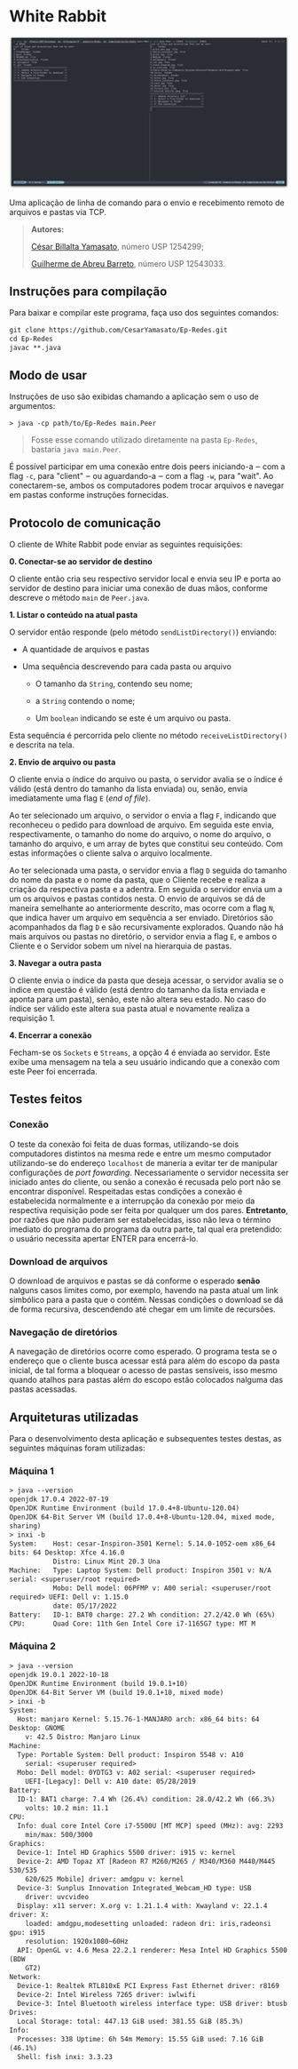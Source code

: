 # White Rabbit

![](Imagens/2022-11-06-16-59-54-image.png)

Uma aplicação de linha de comando para o envio e recebimento remoto de arquivos e pastas via TCP.

> **Autores:**
> 
> [César Billalta Yamasato](https://github.com/CesarYamasato), número USP 1254299;
> 
> [Guilherme de Abreu Barreto](https://github.com/de-abreu), número USP 12543033.

## Instruções para compilação

Para baixar e compilar este programa, faça uso dos seguintes comandos:

```shell
git clone https://github.com/CesarYamasato/Ep-Redes.git
cd Ep-Redes
javac **.java
```

## Modo de usar

Instruções de uso são exibidas chamando a aplicação sem o uso de argumentos:

```shell
> java -cp path/to/Ep-Redes main.Peer
```

> Fosse esse comando utilizado diretamente na pasta `Ep-Redes`, bastaria `java main.Peer`.

É possível participar em uma conexão entre dois peers iniciando-a ‒ com a flag `-c`, para "client" ‒ ou aguardando-a ‒ com a flag `-w`, para "wait". Ao conectarem-se, ambos os computadores podem trocar arquivos e navegar em pastas conforme instruções fornecidas.

## Protocolo de comunicação

O cliente de White Rabbit pode enviar as seguintes requisições:

**0. Conectar-se ao servidor de destino**

O cliente então cria seu respectivo servidor local e envia seu IP e porta ao servidor de destino para iniciar uma conexão de duas mãos, conforme descreve o método `main` de `Peer.java`.

**1. Listar o conteúdo na atual pasta**

O servidor então responde (pelo método `sendListDirectory()`) enviando:

- A quantidade de arquivos e pastas

- Uma sequência descrevendo para cada pasta ou arquivo
  
  - O tamanho da `String`, contendo  seu nome;
  
  - a `String` contendo o nome;
  
  - Um `boolean` indicando se este é um arquivo ou pasta.

Esta sequência é percorrida pelo cliente no método `receiveListDirectory()` e descrita na tela.

**2. Envio de arquivo ou pasta**

O cliente envia o índice do arquivo ou pasta, o servidor avalia se o índice é válido (está dentro do tamanho da lista enviada) ou, senão, envia imediatamente uma flag `E` (*end of file*).

Ao ter selecionado um arquivo, o servidor o envia a flag `F`, indicando que reconheceu o pedido para download de arquivo. Em seguida este envia, respectivamente, o tamanho do nome do arquivo, o nome do arquivo, o tamanho do arquivo, e um array de bytes que constitui seu conteúdo. Com estas informações o cliente salva o arquivo localmente.

Ao ter selecionada uma pasta, o servidor envia a flag `D` seguida do tamanho do nome da pasta e o nome da pasta, que o Cliente recebe e realiza a criação da respectiva pasta e a adentra. Em seguida o servidor envia um a um os arquivos e pastas contidos nesta. O envio de arquivos se dá de maneira semelhante ao anteriormente descrito, mas ocorre com a flag `N`, que indica haver um arquivo em sequência a ser enviado. Diretórios são acompanhados da flag `D` e são recursivamente explorados. Quando não há mais arquivos ou pastas no diretório, o servidor envia a flag `E`, e ambos o Cliente e o Servidor sobem um nível na hierarquia de pastas.

**3. Navegar a outra pasta**

O cliente envia o índice da pasta que deseja acessar, o servidor avalia se o índice em questão é válido (está dentro do tamanho da lista enviada e aponta para um pasta), senão, este não altera seu estado. No caso do índice ser válido este altera sua pasta atual e novamente realiza a requisição 1.

**4. Encerrar a conexão**

Fecham-se os `Sockets` e `Streams`, a opção 4 é enviada ao servidor. Este exibe uma mensagem na tela a seu usuário indicando que a conexão com este Peer foi encerrada.

## Testes feitos

### Conexão

O teste da conexão foi feita de duas formas, utilizando-se dois computadores distintos na mesma rede e entre um mesmo computador utilizando-se do endereço `localhost` de maneria a evitar ter de manipular configurações de *port fowarding*. Necessariamente o servidor necessita ser iniciado antes do cliente, ou senão a conexão é recusada pelo port não se encontrar disponível. Respeitadas estas condições a conexão é estabelecida normalmente e a interrupção da conexão por meio da respectiva requisição pode ser feita por qualquer um dos pares. **Entretanto**, por razões que não puderam ser estabelecidas, isso não leva o término imediato do programa do programa da outra parte, tal qual era pretendido: o usuário necessita apertar ENTER para encerrá-lo.

### Download de arquivos

O download de arquivos e pastas se dá conforme o esperado **senão** nalguns casos limites como, por exemplo, havendo na pasta atual um link simbólico para a pasta que o contém. Nessas condições o download se dá de forma recursiva, descendendo até chegar em um limite de recursões.

### Navegação de diretórios

A navegação de diretórios ocorre como esperado. O programa testa se o endereço que o cliente busca acessar está para além do escopo da pasta inicial, de tal forma a bloquear o acesso de pastas sensíveis, isso mesmo quando atalhos para pastas além do escopo estão colocados nalguma das pastas acessadas.

## Arquiteturas utilizadas

Para o desenvolvimento desta aplicação e subsequentes testes destas, as seguintes máquinas foram utilizadas:

### Máquina 1

```shell
> java --version
openjdk 17.0.4 2022-07-19
OpenJDK Runtime Environment (build 17.0.4+8-Ubuntu-120.04)
OpenJDK 64-Bit Server VM (build 17.0.4+8-Ubuntu-120.04, mixed mode, sharing)
> inxi -b
System:    Host: cesar-Inspiron-3501 Kernel: 5.14.0-1052-oem x86_64 bits: 64 Desktop: Xfce 4.16.0 
           Distro: Linux Mint 20.3 Una 
Machine:   Type: Laptop System: Dell product: Inspiron 3501 v: N/A serial: <superuser/root required> 
           Mobo: Dell model: 06PFMP v: A00 serial: <superuser/root required> UEFI: Dell v: 1.15.0 
           date: 05/17/2022 
Battery:   ID-1: BAT0 charge: 27.2 Wh condition: 27.2/42.0 Wh (65%) 
CPU:       Quad Core: 11th Gen Intel Core i7-1165G7 type: MT M
```

### Máquina 2

```shell
> java --version
openjdk 19.0.1 2022-10-18
OpenJDK Runtime Environment (build 19.0.1+10)
OpenJDK 64-Bit Server VM (build 19.0.1+10, mixed mode)
> inxi -b
System:
  Host: manjaro Kernel: 5.15.76-1-MANJARO arch: x86_64 bits: 64 Desktop: GNOME
    v: 42.5 Distro: Manjaro Linux
Machine:
  Type: Portable System: Dell product: Inspiron 5548 v: A10
    serial: <superuser required>
  Mobo: Dell model: 0YDTG3 v: A02 serial: <superuser required>
    UEFI-[Legacy]: Dell v: A10 date: 05/28/2019
Battery:
  ID-1: BAT1 charge: 7.4 Wh (26.4%) condition: 28.0/42.2 Wh (66.3%)
    volts: 10.2 min: 11.1
CPU:
  Info: dual core Intel Core i7-5500U [MT MCP] speed (MHz): avg: 2293
    min/max: 500/3000
Graphics:
  Device-1: Intel HD Graphics 5500 driver: i915 v: kernel
  Device-2: AMD Topaz XT [Radeon R7 M260/M265 / M340/M360 M440/M445 530/535
    620/625 Mobile] driver: amdgpu v: kernel
  Device-3: Sunplus Innovation Integrated_Webcam_HD type: USB
    driver: uvcvideo
  Display: x11 server: X.org v: 1.21.1.4 with: Xwayland v: 22.1.4 driver: X:
    loaded: amdgpu,modesetting unloaded: radeon dri: iris,radeonsi gpu: i915
    resolution: 1920x1080~60Hz
  API: OpenGL v: 4.6 Mesa 22.2.1 renderer: Mesa Intel HD Graphics 5500 (BDW
    GT2)
Network:
  Device-1: Realtek RTL810xE PCI Express Fast Ethernet driver: r8169
  Device-2: Intel Wireless 7265 driver: iwlwifi
  Device-3: Intel Bluetooth wireless interface type: USB driver: btusb
Drives:
  Local Storage: total: 447.13 GiB used: 381.55 GiB (85.3%)
Info:
  Processes: 338 Uptime: 6h 54m Memory: 15.55 GiB used: 7.16 GiB (46.1%)
  Shell: fish inxi: 3.3.23
```